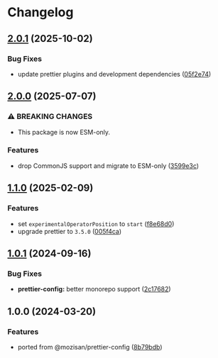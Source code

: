 # Changelog

## [2.0.1](https://github.com/touchspot/prettier-config/compare/v2.0.0...v2.0.1) (2025-10-02)


### Bug Fixes

* update prettier plugins and development dependencies ([05f2e74](https://github.com/touchspot/prettier-config/commit/05f2e749db3db97d196f055143d1410d66ea22c1))

## [2.0.0](https://github.com/touchspot/prettier-config/compare/v1.1.0...v2.0.0) (2025-07-07)


### ⚠ BREAKING CHANGES

* This package is now ESM-only.

### Features

* drop CommonJS support and migrate to ESM-only ([3599e3c](https://github.com/touchspot/prettier-config/commit/3599e3c379f399b69de6c1ffed07c9e8416365b3))

## [1.1.0](https://github.com/touchspot/prettier-config/compare/v1.0.1...v1.1.0) (2025-02-09)


### Features

* set `experimentalOperatorPosition` to `start` ([f8e68d0](https://github.com/touchspot/prettier-config/commit/f8e68d0da95136e595eca2454d041e0b798f8e33))
* upgrade prettier to `3.5.0` ([005f4ca](https://github.com/touchspot/prettier-config/commit/005f4ca83176b0bc195909190ec1528b6f78413a))

## [1.0.1](https://github.com/touchspot/prettier-config/compare/v1.0.0...v1.0.1) (2024-09-16)


### Bug Fixes

* **prettier-config:** better monorepo support ([2c17682](https://github.com/touchspot/prettier-config/commit/2c17682ff38c57cfbb469cb6f2dd044f2dc245b2))

## 1.0.0 (2024-03-20)

### Features

-   ported from @mozisan/prettier-config ([8b79bdb](https://github.com/touchspot/prettier-config/commit/8b79bdb7b4bc11031e6ccc8d8a80e87da4cad138))
